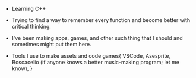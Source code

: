 - Learning C++
- Trying to find a way to remember every function and become better with critical thinking.
- I've been making apps, games, and other such thing that I should and sometimes might put them here.

- Tools I use to make assets and code games{
VSCode,
Asesprite,
Boscacelio (if anyone knows a better music-making program; let me know),
}

<!---
BeanBeing/BeanBeing is a ✨ special ✨ repository because its `README.md` (this file) appears on your GitHub profile.
You can click the Preview link to take a look at your changes.
--->
